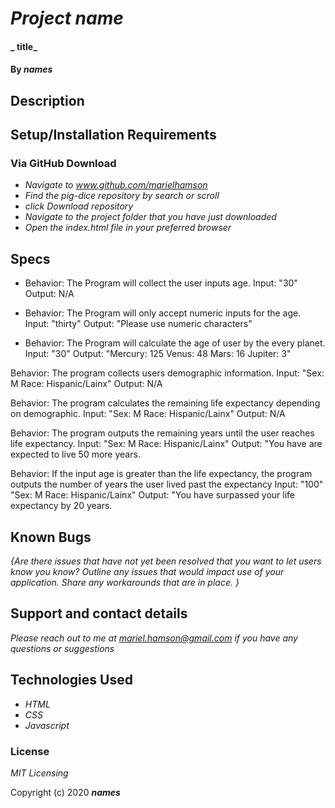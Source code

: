 # _Project name_

#### _ title_

#### By _**names**_

## Description

## Setup/Installation Requirements 

### Via GitHub Download

* _Navigate to www.github.com/marielhamson_
* _Find the pig-dice repository by search or scroll_
* _click Download repository_
* _Navigate to the project folder that you have just downloaded_
* _Open the index.html file in your preferred browser_


## Specs

* Behavior: The Program will collect the user inputs age.
Input: "30"
Output: N/A 

* Behavior: The Program will only accept numeric inputs for the age.
Input: "thirty"
Output: "Please use numeric characters"

* Behavior: The Program will calculate the age of user by the every planet.
Input: "30"
Output: "Mercury: 125 Venus: 48 Mars: 16 Jupiter: 3"

Behavior: The program collects users demographic information. 
Input: "Sex: M Race: Hispanic/Lainx" 
Output: N/A

Behavior: The program calculates the remaining life expectancy depending on demographic.
Input: "Sex: M Race: Hispanic/Lainx" 
Output: N/A

Behavior: The program outputs the remaining years until the user reaches life expectancy.
Input: "Sex: M Race: Hispanic/Lainx" 
Output: "You have are expected to live 50 more years.

Behavior: If the input age is greater than the life expectancy, the program outputs the number of years the user lived past the expectancy 
Input: "100" "Sex: M Race: Hispanic/Lainx" 
Output: "You have surpassed your life expectancy by 20 years.

## Known Bugs

_{Are there issues that have not yet been resolved that you want to let users know you know?  Outline any issues that would impact use of your application.  Share any workarounds that are in place. }_

## Support and contact details

_Please reach out to me at mariel.hamson@gmail.com if you have any questions or suggestions_

## Technologies Used

* _HTML_
* _CSS_
* _Javascript_

### License

*MIT Licensing*

Copyright (c) 2020 **_names_**